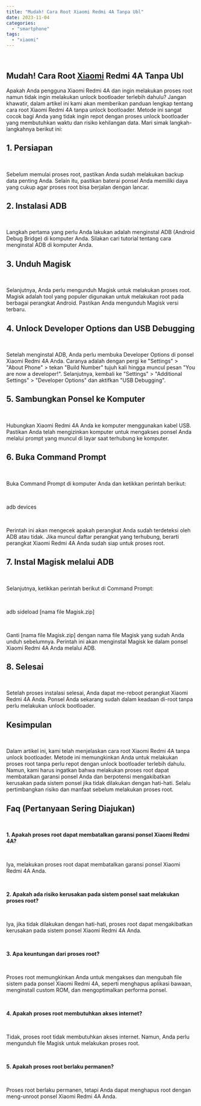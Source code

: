```yaml
---
title: "Mudah! Cara Root Xiaomi Redmi 4A Tanpa Ubl"
date: 2023-11-04
categories: 
  - "smartphone"
tags: 
  - "xiaomi"
---
```


 

## Mudah! Cara Root [Xiaomi](https://ajiekusumadhany.com/gadget/smartphone/xiaomi/) Redmi 4A Tanpa Ubl

Apakah Anda pengguna Xiaomi Redmi 4A dan ingin melakukan proses root namun tidak ingin melakukan unlock bootloader terlebih dahulu? Jangan khawatir, dalam artikel ini kami akan memberikan panduan lengkap tentang cara root Xiaomi Redmi 4A tanpa unlock bootloader. Metode ini sangat cocok bagi Anda yang tidak ingin repot dengan proses unlock bootloader yang membutuhkan waktu dan risiko kehilangan data. Mari simak langkah-langkahnya berikut ini:

## 1\. Persiapan

 

Sebelum memulai proses root, pastikan Anda sudah melakukan backup data penting Anda. Selain itu, pastikan baterai ponsel Anda memiliki daya yang cukup agar proses root bisa berjalan dengan lancar.

## 2\. Instalasi ADB

 

Langkah pertama yang perlu Anda lakukan adalah menginstal ADB (Android Debug Bridge) di komputer Anda. Silakan cari tutorial tentang cara menginstal ADB di komputer Anda.

## 3\. Unduh Magisk

 

Selanjutnya, Anda perlu mengunduh Magisk untuk melakukan proses root. Magisk adalah tool yang populer digunakan untuk melakukan root pada berbagai perangkat Android. Pastikan Anda mengunduh Magisk versi terbaru.

## 4\. Unlock Developer Options dan USB Debugging

 

Setelah menginstal ADB, Anda perlu membuka Developer Options di ponsel Xiaomi Redmi 4A Anda. Caranya adalah dengan pergi ke "Settings" > "About Phone" > tekan "Build Number" tujuh kali hingga muncul pesan "You are now a developer!". Selanjutnya, kembali ke "Settings" > "Additional Settings" > "Developer Options" dan aktifkan "USB Debugging".

## 5\. Sambungkan Ponsel ke Komputer

 

Hubungkan Xiaomi Redmi 4A Anda ke komputer menggunakan kabel USB. Pastikan Anda telah mengizinkan komputer untuk mengakses ponsel Anda melalui prompt yang muncul di layar saat terhubung ke komputer.

## 6\. Buka Command Prompt

 

Buka Command Prompt di komputer Anda dan ketikkan perintah berikut:

 

adb devices

 

Perintah ini akan mengecek apakah perangkat Anda sudah terdeteksi oleh ADB atau tidak. Jika muncul daftar perangkat yang terhubung, berarti perangkat Xiaomi Redmi 4A Anda sudah siap untuk proses root.

## 7\. Instal Magisk melalui ADB

 

Selanjutnya, ketikkan perintah berikut di Command Prompt:

 

adb sideload \[nama file Magisk.zip\]

 

Ganti \[nama file Magisk.zip\] dengan nama file Magisk yang sudah Anda unduh sebelumnya. Perintah ini akan menginstal Magisk ke dalam ponsel Xiaomi Redmi 4A Anda melalui ADB.

## 8\. Selesai

 

Setelah proses instalasi selesai, Anda dapat me-reboot perangkat Xiaomi Redmi 4A Anda. Ponsel Anda sekarang sudah dalam keadaan di-root tanpa perlu melakukan unlock bootloader.

## Kesimpulan

 

Dalam artikel ini, kami telah menjelaskan cara root Xiaomi Redmi 4A tanpa unlock bootloader. Metode ini memungkinkan Anda untuk melakukan proses root tanpa perlu repot dengan unlock bootloader terlebih dahulu. Namun, kami harus ingatkan bahwa melakukan proses root dapat membatalkan garansi ponsel Anda dan berpotensi mengakibatkan kerusakan pada sistem ponsel jika tidak dilakukan dengan hati-hati. Selalu pertimbangkan risiko dan manfaat sebelum melakukan proses root.

## Faq (Pertanyaan Sering Diajukan)

 

**1\. Apakah proses root dapat membatalkan garansi ponsel Xiaomi Redmi 4A?**

 

Iya, melakukan proses root dapat membatalkan garansi ponsel Xiaomi Redmi 4A Anda.

 

**2\. Apakah ada risiko kerusakan pada sistem ponsel saat melakukan proses root?**

 

Iya, jika tidak dilakukan dengan hati-hati, proses root dapat mengakibatkan kerusakan pada sistem ponsel Xiaomi Redmi 4A Anda.

 

**3\. Apa keuntungan dari proses root?**

 

Proses root memungkinkan Anda untuk mengakses dan mengubah file sistem pada ponsel Xiaomi Redmi 4A, seperti menghapus aplikasi bawaan, menginstall custom ROM, dan mengoptimalkan performa ponsel.

 

**4\. Apakah proses root membutuhkan akses internet?**

 

Tidak, proses root tidak membutuhkan akses internet. Namun, Anda perlu mengunduh file Magisk untuk melakukan proses root.

 

**5\. Apakah proses root berlaku permanen?**

 

Proses root berlaku permanen, tetapi Anda dapat menghapus root dengan meng-unroot ponsel Xiaomi Redmi 4A Anda.
